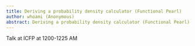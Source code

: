 ```yaml
---
title: Deriving a probability density calculator (Functional Pearl)
author: whoami (Anonymous)
abstract: Deriving a probability density calculator (Functional Pearl)
---
```


Talk at ICFP at 1200-1225 AM
